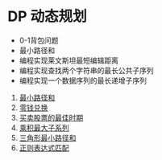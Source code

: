# DP 动态规划
-  0-1背包问题
- 最小路径和
- 编程实现莱文斯坦最短编辑距离
- 编程实现查找两个字符串的最长公共子序列
- 编程实现一个数据序列的最长递增子序列

1. [最小路径和](./6)
2. [零钱兑换](./1)
3. [买卖股票的最佳时期](./2)
4. [乘积最大子系列](./3)
5. [三角形最小路径和](./4)
6. [正则表达式匹配](./5)
